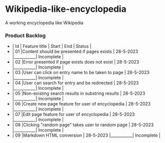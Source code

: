 # Wikipedia-like-encyclopedia
A working encyclopedia like Wikipedia

### Product Backlog

- | Id | Feature title                                   | Start     |    End    |   Status    |
- | 01 |Content should be presented if pages exists      | 28-5-2023 |___________|  Incomplete |
- | 02 |Error presented if page exists does not exist    | 28-5-2023 |___________|  Incomplete |
- | 03 |User can click on entry name to be taken to page | 28-5-2023 |___________|  Incomplete |
- | 04 |User can search for entry and be redirected      | 28-5-2023 |___________|  Incomplete |
- | 05 |Non-existing search results in substring results | 28-5-2023 |___________|  Incomplete |
- | 06 |Create new page feature for user of encyclopedia | 28-5-2023 |___________|  Incomplete |
- | 07 |Edit page feature for user of encyclopedia       | 28-5-2023 |___________|  Incomplete |
- | 08 |Clicking "random page" takes user to random page | 28-5-2023 |___________|  Incomplete |
- | 09 |Markdown HTML conversion                         | 28-5-2023 |___________|  Incomplete |